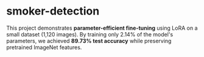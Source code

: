 # smoker-detection
This project demonstrates **parameter-efficient fine-tuning** using LoRA on a small dataset (1,120 images). By training only 2.14% of the model's parameters, we achieved **89.73% test accuracy** while preserving pretrained ImageNet features.
